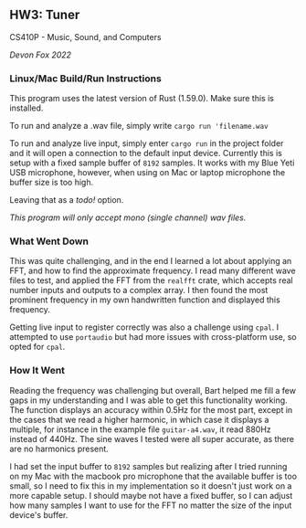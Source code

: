 ## HW3: Tuner

CS410P - Music, Sound, and Computers

*Devon Fox 2022*
### Linux/Mac Build/Run Instructions

This program uses the latest version of Rust (1.59.0).  Make sure this is installed.

To run and analyze a .wav file, simply write `cargo run 'filename.wav`

To run and analyze live input, simply enter `cargo run` in the project folder and it will open a connection to the default input device.  Currently this is setup with a fixed sample buffer of `8192` samples.  It works with my Blue Yeti USB microphone, however, when using on Mac or laptop microphone the buffer size is too high. 

Leaving that as a *todo!* option.

*This program will only accept mono (single channel) wav files.*

### What Went Down

This was quite challenging, and in the end I learned a lot about applying an FFT, and how to find the approximate frequency.  I read many different wave files to test, and applied the FFT from the `realfft` crate, which accepts real number inputs and outputs to a complex array.  I then found the most prominent frequency in my own handwritten function and displayed this frequency. 

Getting live input to register correctly was also a challenge using `cpal`.  I attempted to use `portaudio` but had more issues with cross-platform use, so opted for `cpal`.  

###  How It Went

Reading the frequency was challenging but overall, Bart helped me fill a few gaps in my understanding and I was able to get this functionality working.  The function displays an accuracy within 0.5Hz for the most part, except in the cases that we read a higher harmonic, in which case it displays a multiple, for instance in the example file `guitar-a4.wav`, it read 880Hz instead of 440Hz.  The sine waves I tested were all super accurate, as there are no harmonics present.

I had set the input buffer to `8192` samples but realizing after I tried running on my Mac with the macbook pro microphone that the available buffer is too small, so I need to fix this in my implementation so it doesn't just work on a more capable setup. I should maybe not have a fixed buffer, so I can adjust how many samples I want to use for the FFT no matter the size of the input device's buffer.